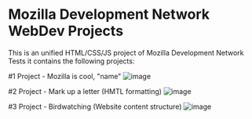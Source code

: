 # Mozilla Development Network WebDev Projects

This is an unified HTML/CSS/JS project of Mozilla Development Network Tests
it contains the following projects:

#1 Project - Mozilla is cool, "name"
![image](https://user-images.githubusercontent.com/16820351/119233255-d9183a00-bb30-11eb-8602-e81cdbad9236.png)

#2 Project - Mark up a letter (HMTL formatting)
![image](https://user-images.githubusercontent.com/16820351/119233334-2e544b80-bb31-11eb-920f-23332d8f81fa.png)


#3 Project - Birdwatching (Website content structure)
![image](https://user-images.githubusercontent.com/16820351/119233189-732bb280-bb30-11eb-9c64-49d350397718.png)
